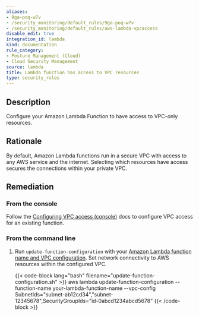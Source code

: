 ```yaml
---
aliases:
- 9ga-poq-w7v
- /security_monitoring/default_rules/9ga-poq-w7v
- /security_monitoring/default_rules/aws-lambda-vpcaccess
disable_edit: true
integration_id: lambda
kind: documentation
rule_category:
- Posture Management (Cloud)
- Cloud Security Management
source: lambda
title: Lambda function has access to VPC resources
type: security_rules
---
```


## Description

Configure your Amazon Lambda Function to have access to VPC-only resources.

## Rationale

By default, Amazon Lambda functions run in a secure VPC with access to any AWS service and the internet. Selecting which resources have access secures the connections within your private VPC.

## Remediation

### From the console

Follow the [Configuring VPC access (console)][1] docs to configure VPC access for an existing function.

### From the command line

1. Run `update-function-configuration` with your [Amazon Lambda function name and VPC configuration][2]. Set network connectivity to AWS resources within the configured VPC.

   {{< code-block lang="bash" filename="update-function-configuration.sh" >}}
   aws lambda update-function-configuration
       --function-name your-lambda-function-name
       --vpc-config SubnetIds="subnet-ab12cd34","subnet-12345678",SecurityGroupIds="id-0abcd1234abcd5678"
   {{< /code-block >}}

[1]: https://docs.aws.amazon.com/lambda/latest/dg/configuration-vpc.html#vpc-configuring
[2]: https://awscli.amazonaws.com/v2/documentation/api/latest/reference/lambda/update-function-configuration.html#synopsis
